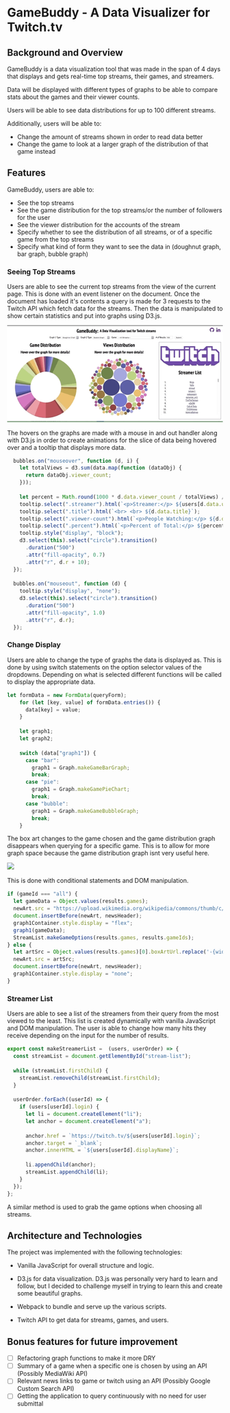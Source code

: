 # GameBuddy - A Data Visualizer for Twitch.tv

## Background and Overview

GameBuddy is a data visualization tool that was made in the span of 4 days that displays and gets real-time top streams, their games, and streamers.

Data will be displayed with different types of graphs to be able to compare stats about the games and their viewer counts.

Users will be able to see data distributions for up to 100 different streams.

Additionally, users will be able to:
* Change the amount of streams shown in order to read data better
* Change the game to look at a larger graph of the distribution of that game instead

## Features 

GameBuddy, users are able to:
  * See the top streams
  * See the game distribution for the top streams/or the number of followers for the user
  * See the viewer distribution for the accounts of the stream
  * Specify whether to see the distribution of all streams, or of a specific game from the top streams
  * Specify what kind of form they want to see the data in (doughnut graph, bar graph, bubble graph)

### Seeing Top Streams

Users are able to see the current top streams from the view of the current page. This is done with an event listener on the document. Once the document has loaded it's contents a query is made for 3 requests to the Twitch API which fetch data for the streams. Then the data is manipulated to show certain statistics and put into graphs using D3.js.

<img src="https://raw.githubusercontent.com/Lawrenccee/GameBuddy/master/readme/main_page.gif">

The hovers on the graphs are made with a mouse in and out handler along with D3.js in order to create animations for the slice of data being hovered over and a tooltip that displays more data.

```javascript
  bubbles.on("mouseover", function (d, i) {
    let totalViews = d3.sum(data.map(function (dataObj) {
      return dataObj.viewer_count;
    }));

    let percent = Math.round(1000 * d.data.viewer_count / totalViews) / 10;
    tooltip.select(".streamer").html(`<p>Streamer:</p> ${users[d.data.user_id].displayName}`);    
    tooltip.select(".title").html(`<br> <br> ${d.data.title}`);
    tooltip.select(".viewer-count").html(`<p>People Watching:</p> ${d.data.viewer_count}`);
    tooltip.select(".percent").html(`<p>Percent of Total:</p> ${percent}%`);
    tooltip.style("display", "block");
    d3.select(this).select("circle").transition()
      .duration("500")
      .attr("fill-opacity", 0.7)      
      .attr("r", d.r + 10);
  });

  bubbles.on("mouseout", function (d) {
    tooltip.style("display", "none");
    d3.select(this).select("circle").transition()
      .duration("500")
      .attr("fill-opacity", 1.0)      
      .attr("r", d.r);
  });
```

### Change Display

Users are able to change the type of graphs the data is displayed as. This is done by using switch statements on the option selector values of the dropdowns. Depending on what is selected different functions will be called to display the appropriate data.

```javascript
let formData = new FormData(queryForm);
    for (let [key, value] of formData.entries()) {
      data[key] = value;
    }

    let graph1;
    let graph2;

    switch (data["graph1"]) {
      case "bar":
        graph1 = Graph.makeGameBarGraph;
        break;
      case "pie":
        graph1 = Graph.makeGamePieChart;
        break;
      case "bubble":
        graph1 = Graph.makeGameBubbleGraph;
        break;
    }
```

The box art changes to the game chosen and the game distribution graph disappears when querying for a specific game. This is to allow for more graph space because the game distribution graph isnt very useful here.

<img src="https://raw.githubusercontent.com/Lawrenccee/GameBuddy/master/readme/specific.gif">

This is done with conditional statements and DOM manipulation.

```javascript
if (gameId === "all") {
  let gameData = Object.values(results.games);
  newArt.src = "https://upload.wikimedia.org/wikipedia/commons/thumb/c/c6/Twitch_logo_%28wordmark_only%29.svg/1200px-Twitch_logo_%28wordmark_only%29.svg.png";
  document.insertBefore(newArt, newsHeader);
  graph1Container.style.display = "flex";                      
  graph1(gameData);
  StreamList.makeGameOptions(results.games, results.gameIds);                      
} else {
  let artSrc = Object.values(results.games)[0].boxArtUrl.replace('-{width}x{height}', '');
  newArt.src = artSrc;                      
  document.insertBefore(newArt, newsHeader);
  graph1Container.style.display = "none";
}
```

### Streamer List

Users are able to see a list of the streamers from their query from the most viewed to the least. This list is created dynamically with vanilla JavaScript and DOM manipulation. The user is able to change how many hits they receive depending on the input for the number of results.

```javascript
export const makeStreamerList =  (users, userOrder) => {
  const streamList = document.getElementById("stream-list");

  while (streamList.firstChild) {
    streamList.removeChild(streamList.firstChild);
  }

  userOrder.forEach((userId) => {
    if (users[userId].login) {
      let li = document.createElement("li");
      let anchor = document.createElement("a");

      anchor.href = `https://twitch.tv/${users[userId].login}`;      
      anchor.target = `_blank`;
      anchor.innerHTML = `${users[userId].displayName}`;

      li.appendChild(anchor);
      streamList.appendChild(li);
    }
  });
};
```

A similar method is used to grab the game options when choosing all streams.

## Architecture and Technologies

The project was implemented with the following technologies:

- Vanilla JavaScript for overall structure and logic.

- D3.js for data visualization. D3.js was personally very hard to learn and follow, but I decided to challenge myself in trying to learn this and create some beautiful graphs.

- Webpack to bundle and serve up the various scripts.

- Twitch API to get data for streams, games, and users.

## Bonus features for future improvement

- [ ] Refactoring graph functions to make it more DRY
- [ ] Summary of a game when a specific one is chosen by using an API (Possibly MediaWiki API)
- [ ] Relevant news links to game or twitch using an API (Possibly Google Custom Search API)
- [ ] Getting the application to query continuously with no need for user submittal